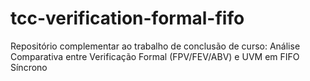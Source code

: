 # tcc-verification-formal-fifo
Repositório complementar ao trabalho de conclusão de curso:   Análise Comparativa entre Verificação Formal (FPV/FEV/ABV) e UVM em FIFO Síncrono

